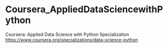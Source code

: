 # Coursera_AppliedDataSciencewithPython
Coursera: Applied Data Science with Python Specialization
<br>
https://www.coursera.org/specializations/data-science-python
